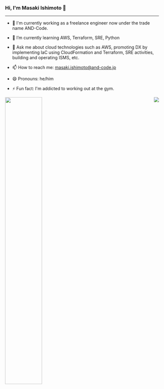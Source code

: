 ### Hi, I'm Masaki Ishimoto 👋
---
- 🔭 I'm currently working as a freelance engineer now under the trade name AND-Code.
- 🌱 I’m currently learning AWS, Terraform, SRE, Python

- 💬 Ask me about cloud technologies such as AWS, promoting DX by implementing IaC using CloudFormation and Terraform, SRE activities, building and operating ISMS, etc.
- 📫 How to reach me: masaki.ishimoto@and-code.jp
- 😄 Pronouns: he/him
- ⚡ Fun fact: I'm addicted to working out at the gym.

<!-- 
- 👯 I’m looking to collaborate on ...
- 🤔 I’m looking for help with ...
-->

<!-- リポジトリステータス -->
<a href="https://github.com/masaki0to1/"><p><img align="left" width="49%" src="https://github-readme-stats.vercel.app/api?username=masaki0to1&hide=contribs&count_private=true&show_icons=true&layout=compact&theme=tokyonight"/></p></a>

<!-- ソースコード統計 -->
<a href="https://github.com/masaki0to1/"><p><img align="right" src="https://github-readme-stats.vercel.app/api/top-langs/?username=masaki0to1&layout=compact&theme=tokyonight"/></p></a>
